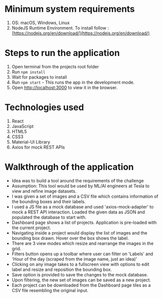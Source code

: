 # Minimum system requirements

1. OS: macOS, Windows, Linux
2. NodeJS Runtime Environment. To install follow : [https://nodejs.org/en/download/](https://nodejs.org/en/download/)

# Steps to run the application

1. Open terminal from the projects root folder
2. Run `npm install`
3. Wait for packages to install
4. Run `npm start` - This runs the app in the development mode.
5. Open [http://localhost:3000](http://localhost:3000) to view it in the browser.

# Technologies used
1. React
2. JavaScript
3. HTML5
4. CSS3
5. Material-UI Library
6. Axios for mock REST APIs

# Walkthrough of the application

* Idea was to build a tool around the requirements of the challenge
* Assumption: This tool would be used by ML/AI engineers at Tesla to view and refine image datasets.
* I was given a set of images and a CSV file which contains information of the bounding boxes and their labels.
* I used a JS file as a mock database and used 'axios-mock-adapter' to mock a REST API interaction. Loaded the given data as JSON and populated the database to start with.
* Dashboard page shows a list of projects. Application is pre-loaded with the current project.
* Navigating inside a project would display the list of images and the bounding box drawn. Hover over the box shows the label.
* There are 3 view modes which resize and rearrange the images in the grid.
* Filters button opens up a toolbar where user can filter on 'Labels' and 'Hour of the day (scraped from the image name, just an idea)'
* Clicking on any image takes to a fullscreen view with options to edit label and resize and reposition the bounding box.
* Save option is provided to save the changes to the mock database.
* Upon filtering, the new set of images can be saved as a new project.
* Each project can be downloaded from the Dashboard page tiles as a CSV file resembling the original input.

